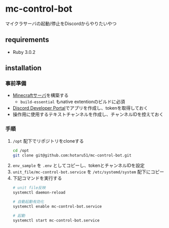 # mc-control-bot

マイクラサーバの起動/停止をDiscordからやりたいやつ

## requirements

* Ruby 3.0.2

## installation

### 事前準備

* [Minecraftサーバ](https://github.com/hotaru51/home-server-playbook)を構築する
    * `build-essential` もnative extentionのビルドに必須
* [Discord Developer Portal](https://discord.com/developers/applications)でアプリを作成し、tokenを取得しておく
* 操作用に使用するテキストチャンネルを作成し、チャンネルIDを控えておく

### 手順

1. `/opt` 配下でリポジトリをcloneする
    ```sh
    cd /opt
    git clone git@github.com:hotaru51/mc-control-bot.git
    ```
1. `env_sample` を `.env` としてコピーし、tokenとチャンネルIDを設定
1. `unit_file/mc-control-bot.service` を `/etc/systemd/system` 配下にコピー
1. 下記コマンドを実行する
    ```sh
    # unit file反映
    systemctl daemon-reload

    # 自動起動有効化
    systemctl enable mc-control-bot.service

    # 起動
    systemctl start mc-control-bot.service
    ```
